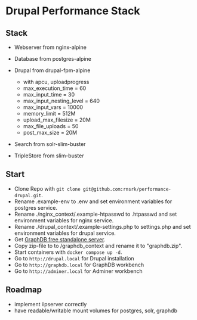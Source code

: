 # Drupal Performance Stack

## Stack
* Webserver from nginx-alpine
* Database from postgres-alpine
* Drupal from drupal-fpm-alpine
	+ with apcu, uploadprogress
	+ max_execution_time = 60
	+ max_input_time = 30
	+ max_input_nesting_level = 640
	+ max_input_vars = 10000
	+ memory_limit = 512M
	+ upload_max_filesize = 20M
	+ max_file_uploads = 50
	+ post_max_size = 20M

* Search from solr-slim-buster
* TripleStore from slim-buster
## Start
* Clone Repo with `git clone git@github.com:rnsrk/performance-drupal.git`.
* Rename .example-env to .env and set environment variables for postgres service.
* Rename ./nginx_context/.example-htpasswd to .htpasswd and set environment variables for nginx service.
* Rename ./drupal_context/.example-settings.php to settings.php and set environment variables for drupal service.
* Get [GraphDB free standalone server](https://graphdb.ontotext.com/).
* Copy zip-file to to /graphdb_context and rename it to "graphdb.zip".
* Start containers with `docker compose up -d`.
* Go to `http://drupal.local` for Drupal installation
* Go to `http://graphdb.local` for GraphDB workbench
* Go to `http://adminer.local` for Adminer workbench

## Roadmap
* implement iipserver correctly
* have readable/writable mount volumes for postgres, solr, graphdb